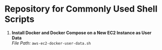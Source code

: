 # Repository for Commonly Used Shell Scripts

1. **Install Docker and Docker Compose on a New EC2 Instance as User Data**  
   _File Path:_ `aws-ec2-docker-user-data.sh`
